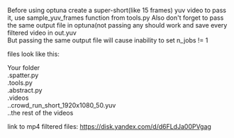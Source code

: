 Before using optuna create a super-short(like 15 frames) yuv video to pass it, use sample_yuv_frames function from tools.py
Also don't forget to pass the same output file in optuna(not passing any should work and save every filtered video in out.yuv  
But passing the same output file will cause inability to set n_jobs != 1 
  
files look like this:  
  
Your folder  
.spatter.py  
.tools.py  
.abstract.py  
.videos  
..crowd_run_short_1920x1080_50.yuv  
..the rest of the videos  

  link to mp4 filtered files: https://disk.yandex.com/d/d6FLdJa00PVgag
